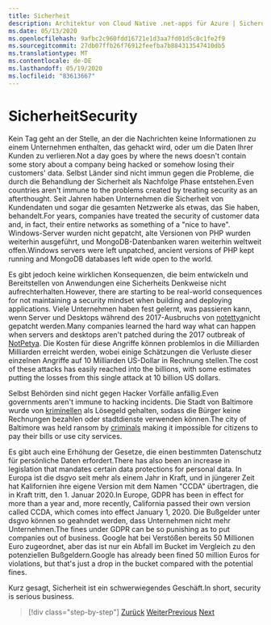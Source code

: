 ```yaml
---
title: Sicherheit
description: Architektur von Cloud Native .net-apps für Azure | Sicherung
ms.date: 05/13/2020
ms.openlocfilehash: 9afbc2c960fdd16721e1d3aa7fd01d5c0c1fe2f9
ms.sourcegitcommit: 27db07ffb26f76912feefba7b884313547410db5
ms.translationtype: MT
ms.contentlocale: de-DE
ms.lasthandoff: 05/19/2020
ms.locfileid: "83613667"
---
```

# <a name="security"></a><span data-ttu-id="1717e-103">Sicherheit</span><span class="sxs-lookup"><span data-stu-id="1717e-103">Security</span></span>

<span data-ttu-id="1717e-104">Kein Tag geht an der Stelle, an der die Nachrichten keine Informationen zu einem Unternehmen enthalten, das gehackt wird, oder um die Daten Ihrer Kunden zu verlieren.</span><span class="sxs-lookup"><span data-stu-id="1717e-104">Not a day goes by where the news doesn't contain some story about a company being hacked or somehow losing their customers' data.</span></span> <span data-ttu-id="1717e-105">Selbst Länder sind nicht immun gegen die Probleme, die durch die Behandlung der Sicherheit als Nachfolge Phase entstehen.</span><span class="sxs-lookup"><span data-stu-id="1717e-105">Even countries aren't immune to the problems created by treating security as an afterthought.</span></span> <span data-ttu-id="1717e-106">Seit Jahren haben Unternehmen die Sicherheit von Kundendaten und sogar die gesamten Netzwerke als etwas, das Sie haben, behandelt.</span><span class="sxs-lookup"><span data-stu-id="1717e-106">For years, companies have treated the security of customer data and, in fact, their entire networks as something of a "nice to have".</span></span> <span data-ttu-id="1717e-107">Windows-Server wurden nicht gepatcht, alte Versionen von PHP wurden weiterhin ausgeführt, und MongoDB-Datenbanken waren weiterhin weltweit offen.</span><span class="sxs-lookup"><span data-stu-id="1717e-107">Windows servers were left unpatched, ancient versions of PHP kept running and MongoDB databases left wide open to the world.</span></span>

<span data-ttu-id="1717e-108">Es gibt jedoch keine wirklichen Konsequenzen, die beim entwickeln und Bereitstellen von Anwendungen eine Sicherheits Denkweise nicht aufrechterhalten.</span><span class="sxs-lookup"><span data-stu-id="1717e-108">However, there are starting to be real-world consequences for not maintaining a security mindset when building and deploying applications.</span></span> <span data-ttu-id="1717e-109">Viele Unternehmen haben fest gelernt, was passieren kann, wenn Server und Desktops während des 2017-Ausbruchs von [notettya](https://www.wired.com/story/notpetya-cyberattack-ukraine-russia-code-crashed-the-world/)nicht gepatcht werden.</span><span class="sxs-lookup"><span data-stu-id="1717e-109">Many companies learned the hard way what can happen when servers and desktops aren't patched during the 2017 outbreak of [NotPetya](https://www.wired.com/story/notpetya-cyberattack-ukraine-russia-code-crashed-the-world/).</span></span> <span data-ttu-id="1717e-110">Die Kosten für diese Angriffe können problemlos in die Milliarden Milliarden erreicht werden, wobei einige Schätzungen die Verluste dieser einzelnen Angriffe auf 10 Milliarden US-Dollar in Rechnung stellen.</span><span class="sxs-lookup"><span data-stu-id="1717e-110">The cost of these attacks has easily reached into the billions, with some estimates putting the losses from this single attack at 10 billion US dollars.</span></span>

<span data-ttu-id="1717e-111">Selbst Behörden sind nicht gegen Hacker Vorfälle anfällig.</span><span class="sxs-lookup"><span data-stu-id="1717e-111">Even governments aren't immune to hacking incidents.</span></span> <span data-ttu-id="1717e-112">Die Stadt von Baltimore wurde von [kriminellen](https://www.vox.com/recode/2019/5/21/18634505/baltimore-ransom-robbinhood-mayor-jack-young-hackers) als Lösegeld gehalten, sodass die Bürger keine Rechnungen bezahlen oder stadtdienste verwenden können.</span><span class="sxs-lookup"><span data-stu-id="1717e-112">The city of Baltimore was held ransom by [criminals](https://www.vox.com/recode/2019/5/21/18634505/baltimore-ransom-robbinhood-mayor-jack-young-hackers) making it impossible for citizens to pay their bills or use city services.</span></span>

<span data-ttu-id="1717e-113">Es gibt auch eine Erhöhung der Gesetze, die einen bestimmten Datenschutz für persönliche Daten erfordert.</span><span class="sxs-lookup"><span data-stu-id="1717e-113">There has also been an increase in legislation that mandates certain data protections for personal data.</span></span> <span data-ttu-id="1717e-114">In Europa ist die dsgvo seit mehr als einem Jahr in Kraft, und in jüngerer Zeit hat Kalifornien ihre eigene Version mit dem Namen "CCDA" übertragen, die in Kraft tritt, den 1. Januar 2020.</span><span class="sxs-lookup"><span data-stu-id="1717e-114">In Europe, GDPR has been in effect for more than a year and, more recently, California passed their own version called CCDA, which comes into effect January 1, 2020.</span></span> <span data-ttu-id="1717e-115">Die Bußgelder unter dsgvo können so geahndet werden, dass Unternehmen nicht mehr Unternehmen.</span><span class="sxs-lookup"><span data-stu-id="1717e-115">The fines under GDPR can be so punishing as to put companies out of business.</span></span> <span data-ttu-id="1717e-116">Google hat bei Verstößen bereits 50 Millionen Euro zugeordnet, aber das ist nur ein Abfall im Bucket im Vergleich zu den potenziellen Bußgeldern.</span><span class="sxs-lookup"><span data-stu-id="1717e-116">Google has already been fined 50 million Euros for violations, but that's just a drop in the bucket compared with the potential fines.</span></span>

<span data-ttu-id="1717e-117">Kurz gesagt, Sicherheit ist ein schwerwiegendes Geschäft.</span><span class="sxs-lookup"><span data-stu-id="1717e-117">In short, security is serious business.</span></span>

>[!div class="step-by-step"]
><span data-ttu-id="1717e-118">[Zurück](identity-server.md)
>[Weiter](azure-security.md)</span><span class="sxs-lookup"><span data-stu-id="1717e-118">[Previous](identity-server.md)
[Next](azure-security.md)</span></span>
